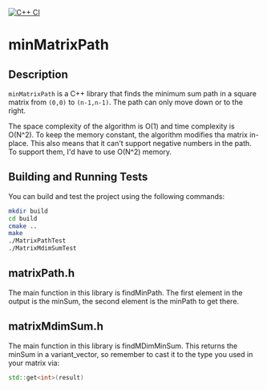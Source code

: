 [![C++ CI](https://github.com/FusionPower/minMatrixPath/actions/workflows/main.yml/badge.svg)](https://github.com/FusionPower/minMatrixPath/actions/workflows/main.yml)

# minMatrixPath

## Description
`minMatrixPath` is a C++ library that finds the minimum sum path in a square matrix from `(0,0)` to `(n-1,n-1)`. The path can only move down or to the right.

The space complexity of the algorithm is O(1) and time complexity is O(N^2). To keep the memory constant, the algorithm modifies tha matrix in-place. This also means that it can't support negative numbers in the path. To support them, I'd have to use O(N^2) memory.
## Building and Running Tests

You can build and test the project using the following commands:

```sh
mkdir build
cd build
cmake ..
make
./MatrixPathTest
./MatrixMdimSumTest
```

## matrixPath.h

The main function in this library is findMinPath. The first element in the output is the minSum, the second element is the minPath to get there.

## matrixMdimSum.h

The main function in this library is findMDimMinSum. This returns the minSum in a variant_vector, so remember to cast it to the type you used in your matrix via:

```cpp
std::get<int>(result)
```

